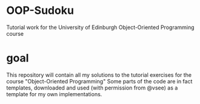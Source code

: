 # OOP-Sudoku
Tutorial work for the University of Edinburgh Object-Oriented Programming course

# goal
This repository will contain all my solutions to the tutorial exercises for the course "Object-Oriented Programming"
Some parts of the code are in fact templates, downloaded and used (with permission from @vsee) as a template for my own implementations.
